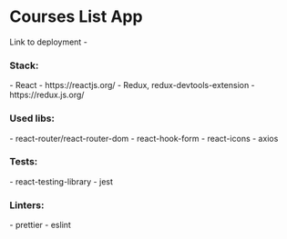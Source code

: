 # Courses List App

Link to deployment - 

<h3>Stack:</h3>
- React - https://reactjs.org/
- Redux, redux-devtools-extension - https://redux.js.org/

<h3>Used libs:</h3>
- react-router/react-router-dom
- react-hook-form
- react-icons
- axios


<h3>Tests:</h3>
- react-testing-library
- jest


<h3>Linters:</h3>
- prettier
- eslint
